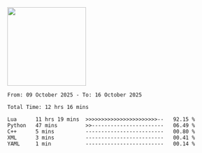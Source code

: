 <img height="180em" src="https://github-readme-stats-eight-theta.vercel.app/api?username=bkundev&show_icons=true&theme=radical&include_all_commits=true&count_private=true"/>
<!--START_SECTION:waka-->

```all_time
From: 09 October 2025 - To: 16 October 2025

Total Time: 12 hrs 16 mins

Lua      11 hrs 19 mins  >>>>>>>>>>>>>>>>>>>>>>>--   92.15 %
Python   47 mins         >>-----------------------   06.49 %
C++      5 mins          -------------------------   00.80 %
XML      3 mins          -------------------------   00.41 %
YAML     1 min           -------------------------   00.14 %
```

<!--END_SECTION:waka-->
